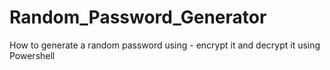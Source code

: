 # Random_Password_Generator
How to generate a random password using - encrypt it and decrypt it using Powershell
